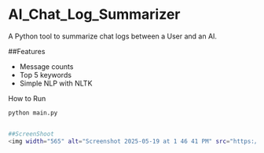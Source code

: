# AI_Chat_Log_Summarizer


A Python tool to summarize chat logs between a User and an AI.


##Features
- Message counts
- Top 5 keywords
- Simple NLP with NLTK

How to Run
```bash
python main.py


##ScreenShoot
<img width="565" alt="Screenshot 2025-05-19 at 1 46 41 PM" src="https://github.com/user-attachments/assets/0fc7426e-47e5-4dde-9f4c-4c6fb918b5b7" />
